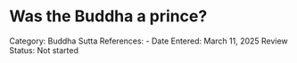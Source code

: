 # Was the Buddha a prince?

Category: Buddha
Sutta References: -
Date Entered: March 11, 2025
Review Status: Not started